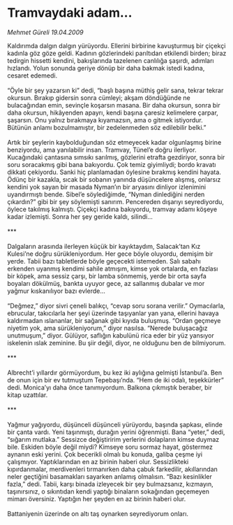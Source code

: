 # Tramvaydaki adam...

*Mehmet Güreli 19.04.2009*

<div class="taraf_structure_2col_1zq">
<div class="margen_n">



 <p>Kaldırımda dalgın dalgın yürüyordu. Ellerini birbirine kavuşturmuş bir çiçekçi kadınla göz göze geldi. Kadının gözlerindeki parıltıdan etkilendi birden; biraz tedirgin hissetti kendini, bakışlarında tazelenen canlılığa şaşırdı, adımları hızlandı. Yolun sonunda geriye dönüp bir daha bakmak istedi kadına, cesaret edemedi. <br/><br/>“Öyle bir şey yazarsın ki” dedi, “başlı başına müthiş gelir sana, tekrar tekrar okursun. Bırakıp gidersin sonra cümleyi; akşam döndüğünde ne bulacağından emin, sevinçle koşarsın masana. Bir daha okursun, sonra bir daha okursun, hikâyenden apayrı, kendi başına çaresiz kelimelere çarpar, şaşarsın. Onu yalnız bırakmaya kıyamazsın, ama o gitmek istiyordur. Bütünün anlamı bozulmamıştır, bir zedelenmeden söz edilebilir belki.” <br/><br/>Artık bir şeylerin kaybolduğundan söz etmeyecek kadar olgunlaşmış birine benziyordu, ama yanılabilir insan. Tramvay, Tünel’e doğru ilerliyor. Kucağındaki çantasına sımsıkı sarılmış, gözlerini etrafta gezdiriyor, sonra bir soru soracakmış gibi bana bakıyordu. Çok temiz giyimliydi; bordo kravatı dikkati çekiyordu. Sanki hiç planlamadan öylesine bırakmış kendini hayata. Ödünç bir kazakla, sıcak bir sobanın yanında düşüncelere alışmış, onlarsız kendini yok sayan bir masada Nyman’ın bir aryasını dinliyor izlenimini uyandırmıştı bende. Sibel’e söylediğimde, “Nyman dinlediğini nerden çıkardın?” gibi bir şey söylemişti sanırım. Pencereden dışarıyı seyrediyordu, öylece takılmış kalmıştı. Çiçekçi kadına bakıyordu, tramvay adamı köşeye kadar izlemişti. Sonra her şey geride kaldı, silindi... <br/><br/>*** <br/><br/>Dalgaların arasında ilerleyen küçük bir kayıktaydım, Salacak’tan Kız Kulesi’ne doğru sürükleniyordum. Her gece böyle oluyordu, demişim bir yerde. Tabii bazı tabletlerde böyle geçecekti istemeden. Salı sabahı erkenden uyanmış kendimi sahile atmışım, kimse yok ortalarda, en fazlası bir köpek, ama sessiz çarşı, bir lamba sönmemiş, yerde bir orta sayfa boyaları dökülmüş, bankta uyuyor gece, az sallanmış dubalar ve mor yağmur kıskanılıyor bazı evlerde... <br/><br/>“Değmez,” diyor sivri çeneli balıkçı, “cevap soru sorana verilir.” Oymacılarla, ebrucular, takıcılarla her şeyi üzerinde taşıyanlar yan yana, ellerini havaya kaldırmadan ıslananlar, bir sağanak gibi kıyıda buluşmuş. “Ordan geçmeye niyetim yok, ama sürükleniyorum,” diyor nasılsa. “Nerede buluşacağız unutmuşum,” diyor. Gülüyor, saflığın kabulünü rica eder bir yüz yansıyor iskelenin ıslak zeminine. Bu şiir değil, diyor, ne olduğunu ben de bilmiyorum. <br/><br/>*** <br/><br/>Albrecht’i yıllardır görmüyordum, bu kez iki aylığına gelmişti İstanbul’a. Ben de onun için bir ev tutmuştum Tepebaşı’nda. “Hem de iki odalı, teşekkürler” dedi. Monica’yı daha önce tanımıyordum. Balkona çıkmıştık beraber, bir kitap uzattılar. <br/><br/>*** <br/><br/>Yağmur yağıyordu, düşünceli düşünceli yürüyordu, başında şapkası, elinde bir çanta vardı. Yeni taşınmıştı, durağın yerini öğrenmişti. Bana “yeter,” dedi, “sığarım mutlaka.” Sessizce değiştiririm yerlerini dolapların kimse duymaz bile. Eskiden böyle değil miydi? Kimseye soru sormaz hayat, göstermez aynanın eski yerini. Çok becerikli olmalı bu konuda, galiba çeşme iyi çalışmıyor. Yaptıklarından en az birinin haberi olur. Sessizlikteki kıpırdanmalar, merdivenleri tırmanırken daha çabuk farkedilir, akıllarından neler geçtiğini basamakları sayarken anlamış olmalısın. “Bazı kesinlikler fazla,” dedi. Tabii, karşı binada izleyecek bir şey bulmazsanız, kızmayın, taşınırsınız, o sıkıntıdan kendi yaptığı binaların sokağından geçemeyen mimarı översiniz. Yaptığın her şeyden en az birinin haberi olur. <br/><br/>Battaniyenin üzerinde on altı taş oynarken seyrediyorum onları.</p>

<br/>


<div id="taraf_not">
</div>

</div>


</div>
